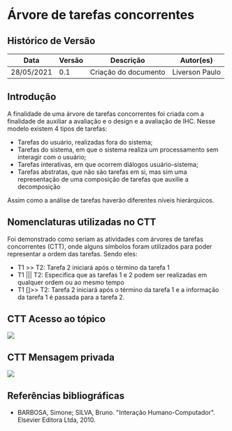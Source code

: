 # Árvore de tarefas concorrentes

## Histórico de Versão

| Data       | Versão | Descrição        | Autor(es)      |
| ---------- | ------ | ---------------- | -------------- |
| 28/05/2021 | 0.1    | Criação do documento| Liverson Paulo |

## Introdução

A finalidade de uma árvore de tarefas concorrentes foi criada com a finalidade de auxiliar a avaliação e o design e a avaliação de IHC. Nesse modelo existem 4 tipos de tarefas:

- Tarefas do usuário, realizadas fora do sistema;
- Tarefas do sistema, em que o sistema realiza um processamento sem interagir com o usuário;
- Tarefas interativas, em que ocorrem diálogos usuário-sistema;
- Tarefas abstratas, que não são tarefas em si, mas sim uma representação de uma composição de tarefas que auxilie a decomposição

Assim como a análise de tarefas haverão diferentes níveis hierárquicos.

## Nomenclaturas utilizadas no CTT
Foi demonstrado como seriam as atividades com árvores de tarefas concorrentes (CTT), onde alguns símbolos foram utilizados para poder representar a ordem das tarefas. Sendo eles:

- T1 >> T2: Tarefa 2 iniciará após o término da tarefa 1
- T1 ||| T2: Especifica que as tarefas 1 e 2 podem ser realizadas em qualquer ordem ou ao mesmo tempo
- T1 []>> T2: Tarefa 2 iniciará após o término da tarefa 1 e a informação da tarefa 1 é passada para a tarefa 2.

## CTT Acesso ao tópico

![](../assets/CTT_topico.png)

## CTT Mensagem privada

![](../assets/CTT_mensagens_privadas.png)

## Referências bibliográficas

- BARBOSA, Simone; SILVA, Bruno. "Interação Humano-Computador". Elsevier Editora Ltda, 2010.